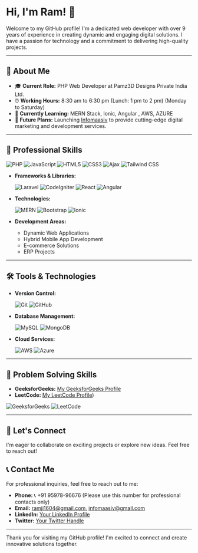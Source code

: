 # Hi, I'm Ram! 👋

Welcome to my GitHub profile! I'm a dedicated web developer with over 9 years of experience in creating dynamic and engaging digital solutions. I have a passion for technology and a commitment to delivering high-quality projects.

---

## 🌟 About Me

- 🎓 **Current Role:** PHP Web Developer at Pamz3D Designs Private India Ltd.
- ⏰ **Working Hours:** 8:30 am to 6:30 pm (Lunch: 1 pm to 2 pm) (Monday to Saturday)
- 🌱 **Currently Learning:** MERN Stack, Ionic, Angular , AWS, AZURE
- 🚀 **Future Plans:** Launching [Infomaasiv](http://infomaasiv.com) to provide cutting-edge digital marketing and development services.

---

## 💼 Professional Skills

<p>
  <img src="https://img.shields.io/badge/PHP-777BB4?style=for-the-badge&logo=php&logoColor=white" alt="PHP" />
  <img src="https://img.shields.io/badge/JavaScript-F7DF1E?style=for-the-badge&logo=javascript&logoColor=black" alt="JavaScript" />
  <img src="https://img.shields.io/badge/HTML5-E34F26?style=for-the-badge&logo=html5&logoColor=white" alt="HTML5" />
  <img src="https://img.shields.io/badge/CSS3-1572B6?style=for-the-badge&logo=css3&logoColor=white" alt="CSS3" />
  <img src="https://img.shields.io/badge/Ajax-0F9D58?style=for-the-badge&logo=ajax&logoColor=white" alt="Ajax" />
  <img src="https://img.shields.io/badge/Tailwind%20CSS-06B6D4?style=for-the-badge&logo=tailwind-css&logoColor=white" alt="Tailwind CSS" />
</p>

- **Frameworks & Libraries:**
  <p>
    <img src="https://img.shields.io/badge/Laravel-EF4135?style=for-the-badge&logo=laravel&logoColor=white" alt="Laravel" />
    <img src="https://img.shields.io/badge/CodeIgniter-EF4135?style=for-the-badge&logo=codeigniter&logoColor=white" alt="CodeIgniter" />
    <img src="https://img.shields.io/badge/React-61DAFB?style=for-the-badge&logo=react&logoColor=black" alt="React" />
    <img src="https://img.shields.io/badge/Angular-E23237?style=for-the-badge&logo=angular&logoColor=white" alt="Angular" />
  </p>

- **Technologies:**
  <p>
    <img src="https://img.shields.io/badge/MERN-000000?style=for-the-badge&logo=mern&logoColor=white" alt="MERN" />
    <img src="https://img.shields.io/badge/Bootstrap-7952B3?style=for-the-badge&logo=bootstrap&logoColor=white" alt="Bootstrap" />
    <img src="https://img.shields.io/badge/Ionic-3880FF?style=for-the-badge&logo=ionic&logoColor=white" alt="Ionic" />
  </p>

- **Development Areas:**
  - Dynamic Web Applications
  - Hybrid Mobile App Development
  - E-commerce Solutions
  - ERP Projects

---

## 🛠️ Tools & Technologies

- **Version Control:**
  <p>
    <img src="https://img.shields.io/badge/Git-F05032?style=for-the-badge&logo=git&logoColor=white" alt="Git" />
    <img src="https://img.shields.io/badge/GitHub-181717?style=for-the-badge&logo=github&logoColor=white" alt="GitHub" />
  </p>

- **Database Management:**
  <p>
    <img src="https://img.shields.io/badge/MySQL-4479A1?style=for-the-badge&logo=mysql&logoColor=white" alt="MySQL" />
    <img src="https://img.shields.io/badge/MongoDB-47A248?style=for-the-badge&logo=mongodb&logoColor=white" alt="MongoDB" />
  </p>

- **Cloud Services:**
  <p>
    <img src="https://img.shields.io/badge/AWS-232F3E?style=for-the-badge&logo=amazonaws&logoColor=white" alt="AWS" />
    <img src="https://img.shields.io/badge/Azure-0089D6?style=for-the-badge&logo=microsoftazure&logoColor=white" alt="Azure" />
  </p>

---

## 🧩 Problem Solving Skills

- **GeeksforGeeks:** [My GeeksforGeeks Profile](https://www.geeksforgeeks.org/user/ramji1604/)
- **LeetCode:** [My LeetCode Profile](https://leetcode.com/u/Ramji1604/))

<p>
  <img src="https://img.shields.io/badge/GeeksforGeeks-1F9D6F?style=for-the-badge&logo=geeksforgeeks&logoColor=white" alt="GeeksforGeeks" />
  <img src="https://img.shields.io/badge/LeetCode-FE4F55?style=for-the-badge&logo=leetcode&logoColor=white" alt="LeetCode" />
</p>

---

## 🤝 Let's Connect

I'm eager to collaborate on exciting projects or explore new ideas. Feel free to reach out!

## 📞 Contact Me

For professional inquiries, feel free to reach out to me:

- **Phone:** 📞 +91 95978-96676 (Please use this number for professional contacts only)
- **Email:** [ramji1604@gmail.com](mailto:ramji1604@gmail.com), [infomaasiv@gmail.com](mailto:infomaasiv@gmail.com)
- **LinkedIn:** [Your LinkedIn Profile](https://www.linkedin.com/in/ramji-m-9a257110b/)
- **Twitter:** [Your Twitter Handle](https://x.com/ramji160435238)

---

Thank you for visiting my GitHub profile! I'm excited to connect and create innovative solutions together.
